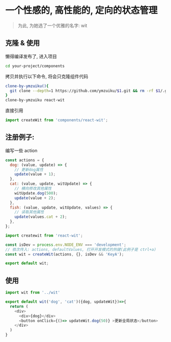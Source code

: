 # 一个性感的, 高性能的, 定向的状态管理

> 为此, 为她选了一个优雅的名字: wit

## 克隆 & 使用

懒得编译发布了, 进入项目

```sh
cd your-project/components
```

拷贝并执行以下命令, 将会只克隆组件代码

```sh
clone-by-ymzuiku(){
  git clone --depth=1 https://github.com/ymzuiku/$1.git && rm -rf $1/.git $1/.gitignore
}
clone-by-ymzuiku react-wit
```

直接引用

```js
import createWit from 'components/react-wit';
```

## 注册例子:

编写一些 action

```js
const actions = {
  dog: (value, update) => {
    // 更新dog属性
    update(value + 1);
  },
  cat: (value, update, witUpdate) => {
    // 横向修改其他属性
    witUpdate.dog(500);
    update(value + 2);
  },
  fish: (value, update, witUpdate, values) => {
    // 读取其他属性
    update(values.cat + 2);
  },
};
```

```js
import createwit from 'react-wit';

const isDev = process.env.NODE_ENV === 'development';
// 依次传入: actions, defaultValues, 打开开发模式的热键(此例子是 ctrl+a)
const wit = createWit(actions, {}, isDev && 'KeyA');

export default wit;
```

## 使用

```js
import wit from '../wit'

export default wit('dog', 'cat')({dog, updateWit})=>{
  return (
    <div>
      <div>{dog}</div>
      <button onClick={()=> updateWit.dog(50)} >更新全局状态</button>
    </div>
  )
}
```

